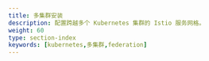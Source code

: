 ```yaml
---
title: 多集群安装
description: 配置跨越多个 Kubernetes 集群的 Istio 服务网格。
weight: 60
type: section-index
keywords: [kubernetes,多集群,federation]
---
```

